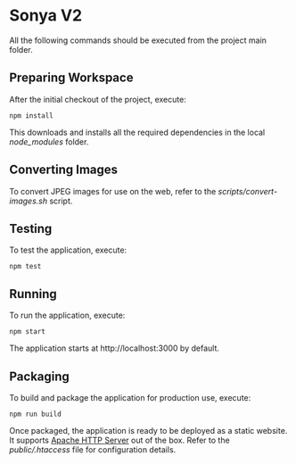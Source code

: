 # Sonya V2

All the following commands should be executed from the project main folder.

## Preparing Workspace

After the initial checkout of the project, execute:

    npm install

This downloads and installs all the required dependencies in the local *node_modules* folder.

## Converting Images

To convert JPEG images for use on the web, refer to the *scripts/convert-images.sh* script.

## Testing

To test the application, execute:

    npm test

## Running

To run the application, execute:

    npm start

The application starts at http://localhost:3000 by default.

## Packaging

To build and package the application for production use, execute:

    npm run build

Once packaged, the application is ready to be deployed as a static website. It supports [Apache HTTP Server](https://httpd.apache.org/) out of the box. Refer to the *public/.htaccess* file for configuration details.

